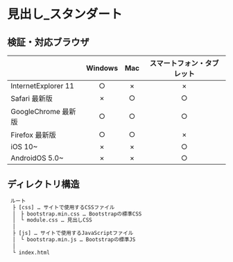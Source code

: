 # 見出し_スタンダート

## 検証・対応ブラウザ  
|| **Windows** | **Mac** | **スマートフォン・タブレット** |
|:----- |:-----:|:-----:|:-----:|
|InternetExplorer 11|○|×|×|
|Safari 最新版|×|○|○|
|GoogleChrome 最新版|○|○|○|
|Firefox 最新版|○|○|×|
|iOS 10~|×|×|○|
|AndroidOS 5.0~|×|×|○|  
 
 
## ディレクトリ構造

```html
 ルート  
　├ [css] … サイトで使用するCSSファイル  
　│　├ bootstrap.min.css … Bootstrapの標準CSS   
　│　└ module.css … 見出しCSS  
　│    
　├ [js] … サイトで使用するJavaScriptファイル            
　│　└ bootstrap.min.js … Bootstrapの標準JS    
　│  
　└ index.html
 ```

